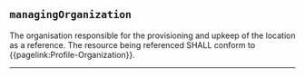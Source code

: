## `managingOrganization`
The organisation responsible for the provisioning and upkeep of the location as a reference. The resource being referenced SHALL conform to {{pagelink:Profile-Organization}}.

---